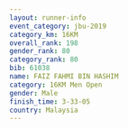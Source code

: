 ```yaml
---
layout: runner-info 
event_category: jbu-2019 
category_km: 16KM  
overall_rank: 198
gender_rank: 80
category_rank: 80
bib: 61038
name: FAIZ FAHMI BIN HASHIM
category: 16KM Men Open
gender: Male
finish_time: 3-33-05
country: Malaysia
---
```

